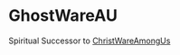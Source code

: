 # GhostWareAU

Spiritual Successor to [ChristWareAmongUs](https://github.com/ExtraConcentratedJuice/ChristWareAmongUs)
